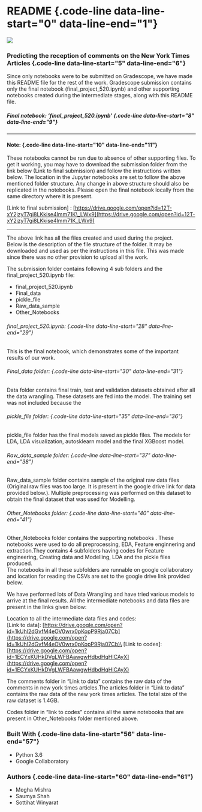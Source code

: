 README {.code-line data-line-start="0" data-line-end="1"}
======

![](https://drive.google.com/uc?export=view&id=1_bH9Bbs46n3Fmd2FCdr9nGXooAHzoW-X)

### Predicting the reception of comments on the New York Times Articles {.code-line data-line-start="5" data-line-end="6"}

Since only notebooks were to be submitted on Gradescope, we have made
this README file for the rest of the work. Gradescope submission
contains only the final notebook (final\_project\_520.ipynb) and other
supporting notebooks created during the intermediate stages, along with
this README file.

##### Final notebook: ‘final\_project\_520.ipynb’ {.code-line data-line-start="8" data-line-end="9"}

* * * * *

#### Note: {.code-line data-line-start="10" data-line-end="11"}

These notebooks cannot be run due to absence of other supporting files.
To get it working, you may have to download the submission folder from
the link below (Link to final submission) and follow the instructions
written below. The location in the Jupyter notebooks are set to follow
the above mentioned folder structure. Any change in above structure
should also be replicated in the notebooks. Please open the final
notebook locally from the same directory where it is present.

[Link to final submission] :
[https://drive.google.com/open?id=12T-xY2jzyT7gi8LKkise4lmm71K\_LWx9](https://drive.google.com/open?id=12T-xY2jzyT7gi8LKkise4lmm71K_LWx9)

* * * * *

The above link has all the files created and used during the project.\
 Below is the description of the file structure of the folder. It may be
downloaded and used as per the instructions in this file. This was made
since there was no other provision to upload all the work.

The submission folder contains following 4 sub folders and the
final\_project\_520.ipynb file:

-   final\_project\_520.ipynb
-   Final\_data
-   pickle\_file
-   Raw\_data\_sample
-   Other\_Notebooks

###### final\_project\_520.ipynb: {.code-line data-line-start="28" data-line-end="29"}

This is the final notebook, which demonstrates some of the important
results of our work.

###### Final\_data folder: {.code-line data-line-start="30" data-line-end="31"}

Data folder contains final train, test and validation datasets obtained
after all the data wrangling. These datasets are fed into the model. The
training set was not included because the

###### pickle\_file folder: {.code-line data-line-start="35" data-line-end="36"}

pickle\_file folder has the final models saved as pickle files. The
models for LDA, LDA visualization, autosklearn model and the final
XGBoost model.

###### Raw\_data\_sample folder: {.code-line data-line-start="37" data-line-end="38"}

Raw\_data\_sample folder contains sample of the original raw data files
(Original raw files was too large. It is present in the google drive
link for data provided below.). Multiple preprocessing was performed on
this dataset to obtain the final dataset that was used for Modelling.

###### Other\_Notebooks folder: {.code-line data-line-start="40" data-line-end="41"}

Other\_Notebooks folder contains the supporting notebooks . These
notebooks were used to do all preprocessing, EDA, Feature enginnering
and extraction.They contains 4 subfolders having codes for Feature
engineering, Creating data and Modelling, LDA and the pickle files
produced.\
 The notebooks in all these subfolders are runnable on google
collaboratory and location for reading the CSVs are set to the google
drive link provided below.

We have performed lots of Data Wrangling and have tried various models
to arrive at the final results. All the intermediate notebooks and data
files are present in the links given below:

Location to all the intermediate data files and codes:\
 [Link to data]:
[https://drive.google.com/open?id=1kUhl2dGvfM4eOV0wrx0pKopP9Rja07Cb](https://drive.google.com/open?id=1kUhl2dGvfM4eOV0wrx0pKopP9Rja07Cb)\
 [Link to codes]:
[https://drive.google.com/open?id=1ECYxKUHkDVgLWFBAawgwHdbdHqHICAyX](https://drive.google.com/open?id=1ECYxKUHkDVgLWFBAawgwHdbdHqHICAyX)

The comments folder in “Link to data” contains the raw data of the
comments in new york times articles.The articles folder in “Link to
data” contains the raw data of the new york times articles. The total
size of the raw dataset is 1.4GB.

Codes folder in “link to codes” contains all the same notebooks that are
present in Other\_Notebooks folder mentioned above.

### Built With {.code-line data-line-start="56" data-line-end="57"}

-   Python 3.6
-   Google Collaboratory

### Authors {.code-line data-line-start="60" data-line-end="61"}

-   Megha Mishra
-   Saumya Shah
-   Sottihat Winyarat

